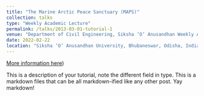 ```yaml
---
title: "The Marine Arctic Peace Sanctuary (MAPS)"
collection: talks
type: "Weekly Academic Lecture"
permalink: /talks/2013-03-01-tutorial-1
venue: "Department of Civil Engineering, Siksha ‘O’ Anusandhan Weekly Academic Lecture (SOAWAL)"
date: 2022-02-22
location: "Siksha ‘O’ Anusandhan University, Bhubaneswar, Odisha, India (Virtual)"
---
```


[More information here](https://github.com/rnsahoo96/rnsahoo96.github.io/blob/5ed3331c3c48df95a3ff2953d48d4ee53aba63eb/files/SOAWAL_CE_29_1.pdf))

This is a description of your tutorial, note the different field in type. This is a markdown files that can be all markdown-ified like any other post. Yay markdown!
